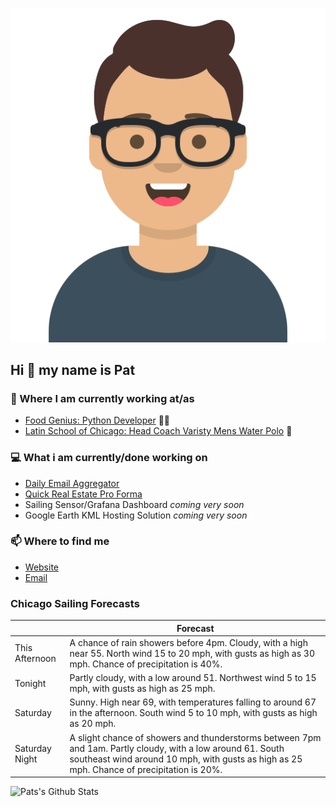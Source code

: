 [![Social banner for p-j-falconer](https://raw.githubusercontent.com/P-J-FALCONER/P-J-FALCONER/master/assets/avataaars.svg)](https://patfalconer.com/)
## Hi :wave: my name is Pat

### 💼 Where I am currently working at/as
- [Food Genius: Python Developer](https://getfoodgenius.com/) 🍔🐍
- [Latin School of Chicago: Head Coach Varisty Mens Water Polo](https://www.latinschool.org/) 🤽


### 💻 What i am currently/done working on
 - [Daily Email Aggregator](https://github.com/P-J-FALCONER/dott_daily_mail)
 - [Quick Real Estate Pro Forma](https://github.com/P-J-FALCONER/henry)
 - Sailing Sensor/Grafana Dashboard *coming very soon*
 - Google Earth KML Hosting Solution *coming very soon*

### 📫 Where to find me
 - [Website](https://patfalconer.com/)
 - [Email](mailto:patrick.j.falconer@gmail.com)


### Chicago Sailing Forecasts
|   | Forecast  |
|---|---|
| This Afternoon | A chance of rain showers before 4pm. Cloudy, with a high near 55. North wind 15 to 20 mph, with gusts as high as 30 mph. Chance of precipitation is 40%. |
| Tonight | Partly cloudy, with a low around 51. Northwest wind 5 to 15 mph, with gusts as high as 25 mph. |
| Saturday | Sunny. High near 69, with temperatures falling to around 67 in the afternoon. South wind 5 to 10 mph, with gusts as high as 20 mph. |
| Saturday Night | A slight chance of showers and thunderstorms between 7pm and 1am. Partly cloudy, with a low around 61. South southeast wind around 10 mph, with gusts as high as 25 mph. Chance of precipitation is 20%. |

![Pats's Github Stats](https://github-readme-stats.vercel.app/api?username=p-j-falconer&show_icons=true&theme=radical)

